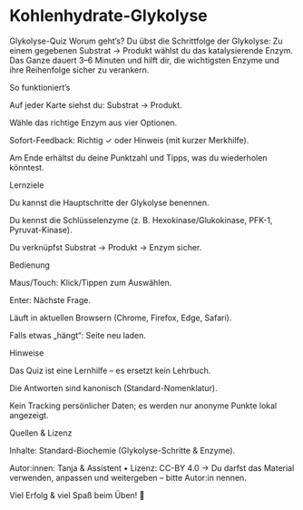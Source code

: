 # Kohlenhydrate-Glykolyse
Glykolyse-Quiz
Worum geht’s?
Du übst die Schrittfolge der Glykolyse: Zu einem gegebenen Substrat → Produkt wählst du das katalysierende Enzym. Das Ganze dauert 3–6 Minuten und hilft dir, die wichtigsten Enzyme und ihre Reihenfolge sicher zu verankern.

So funktioniert’s

Auf jeder Karte siehst du: Substrat → Produkt.

Wähle das richtige Enzym aus vier Optionen.

Sofort-Feedback: Richtig ✓ oder Hinweis (mit kurzer Merkhilfe).

Am Ende erhältst du deine Punktzahl und Tipps, was du wiederholen könntest.

Lernziele

Du kannst die Hauptschritte der Glykolyse benennen.

Du kennst die Schlüsselenzyme (z. B. Hexokinase/Glukokinase, PFK-1, Pyruvat-Kinase).

Du verknüpfst Substrat → Produkt → Enzym sicher.

Bedienung

Maus/Touch: Klick/Tippen zum Auswählen.

Enter: Nächste Frage.

Läuft in aktuellen Browsern (Chrome, Firefox, Edge, Safari).

Falls etwas „hängt“: Seite neu laden.

Hinweise

Das Quiz ist eine Lernhilfe – es ersetzt kein Lehrbuch.

Die Antworten sind kanonisch (Standard-Nomenklatur).

Kein Tracking persönlicher Daten; es werden nur anonyme Punkte lokal angezeigt.

Quellen & Lizenz

Inhalte: Standard-Biochemie (Glykolyse-Schritte & Enzyme).

Autor:innen: Tanja & Assistent • Lizenz: CC-BY 4.0
→ Du darfst das Material verwenden, anpassen und weitergeben – bitte Autor:in nennen.

Viel Erfolg & viel Spaß beim Üben! 🚀
